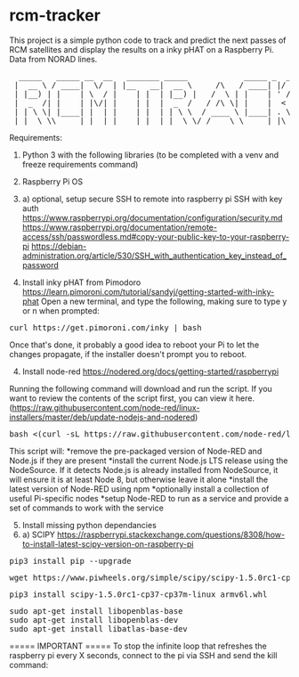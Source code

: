 # rcm-tracker
This project is a simple python code to track and predict the next passes of RCM satellites and display the results on a inky pHAT on a Raspberry Pi. Data from NORAD lines.
<pre>
  _____   _____ __  __   _______ _____            _____ _  ________ _____  
 |  __ \ / ____|  \/  | |__   __|  __ \     /\   / ____| |/ /  ____|  __ \ 
 | |__) | |    | \  / |    | |  | |__) |   /  \ | |    | ' /| |__  | |__) |
 |  _  /| |    | |\/| |    | |  |  _  /   / /\ \| |    |  < |  __| |  _  / 
 | | \ \| |____| |  | |    | |  | | \ \  / ____ \ |____| . \| |____| | \ \ 
 |_|  \_\\_____|_|  |_|    |_|  |_|  \_\/_/    \_\_____|_|\_\______|_|  \_\
</pre>

Requirements:
1. Python 3
with the following libraries
(to be completed with a venv and freeze requirements command)

2. Raspberry Pi OS

2. a) optional, setup secure SSH to remote into raspberry pi
SSH with key auth
https://www.raspberrypi.org/documentation/configuration/security.md
https://www.raspberrypi.org/documentation/remote-access/ssh/passwordless.md#copy-your-public-key-to-your-raspberry-pi
https://debian-administration.org/article/530/SSH_with_authentication_key_instead_of_password

3. Install inky pHAT from Pimodoro
https://learn.pimoroni.com/tutorial/sandyj/getting-started-with-inky-phat
Open a new terminal, and type the following, making sure to type y or n when prompted:
<pre>
curl https://get.pimoroni.com/inky | bash
</pre>
Once that's done, it probably a good idea to reboot your Pi to let the changes propagate, if the installer doesn't prompt you to reboot.

4. Install node-red
https://nodered.org/docs/getting-started/raspberrypi

Running the following command will download and run the script. If you want to review the contents of the script first, you can view it here.
(https://raw.githubusercontent.com/node-red/linux-installers/master/deb/update-nodejs-and-nodered)
<pre>
bash <(curl -sL https://raw.githubusercontent.com/node-red/linux-installers/master/deb/update-nodejs-and-nodered)
</pre>
This script will:
*remove the pre-packaged version of Node-RED and Node.js if they are present
*install the current Node.js LTS release using the NodeSource. If it detects Node.js is already installed from NodeSource, it will ensure it is at least Node 8, but otherwise leave it alone
*install the latest version of Node-RED using npm
*optionally install a collection of useful Pi-specific nodes
*setup Node-RED to run as a service and provide a set of commands to work with the service

5. Install missing python dependancies
5. a) SCIPY
https://raspberrypi.stackexchange.com/questions/8308/how-to-install-latest-scipy-version-on-raspberry-pi
<pre>
pip3 install pip --upgrade
</pre>
<pre>
wget https://www.piwheels.org/simple/scipy/scipy-1.5.0rc1-cp37-cp37m-linux_armv6l.whl#sha256=7385847629c084ab601c9e204078ed350741ad378d13550e0053ba48a3b8e91e
</pre>
<pre>
pip3 install scipy-1.5.0rc1-cp37-cp37m-linux_armv6l.whl
</pre>
<pre>
sudo apt-get install libopenblas-base
sudo apt-get install libopenblas-dev
sudo apt-get install libatlas-base-dev
</pre>

===== IMPORTANT =====
To stop the infinite loop that refreshes the raspberry pi every X seconds, connect to the pi via SSH and send the kill command:
